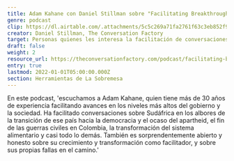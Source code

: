 ```yaml
---
title: Adam Kahane con Daniel Stillman sobre "Facilitating Breakthrough"
genre: podcast
clip: https://dl.airtable.com/.attachments/5c5c269a71fa2761f63c3eb852f9a0d2/7c292673/ScreenShot2021-06-21at08.31.03.png
creator: Daniel Stillman, The Conversation Factory
target: Personas quienes les interesa la facilitación de conversaciones difíciles
draft: false
weight: 2
resource_url: https://theconversationfactory.com/podcast/facilitating-breakthrough-with-adam-kahane
entry: true
lastmod: 2022-01-01T05:00:00.000Z
section: Herramientas de La Sobremesa
---
```


En este podcast, 'escuchamos a Adam Kahane, quien tiene más de 30 años de experiencia facilitando avances en los niveles más altos del gobierno y la sociedad. Ha facilitado conversaciones sobre Sudáfrica en los albores de la transición de ese país hacia la democracia y el ocaso del apartheid, el fin de las guerras civiles en Colombia, la transformación del sistema alimentario y casi todo lo demás. También es sorprendentemente abierto y honesto sobre su crecimiento y transformación como facilitador, y sobre sus propias fallas en el camino.'